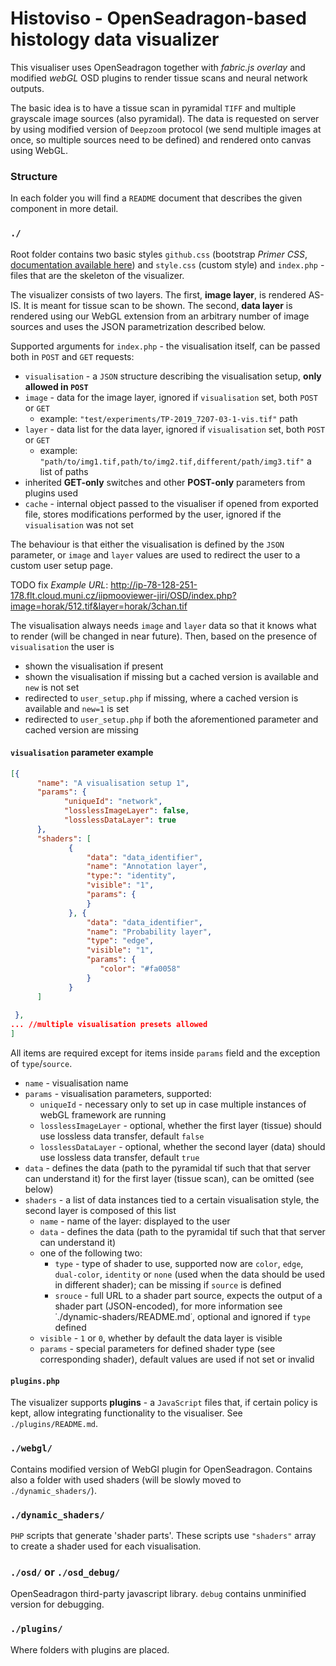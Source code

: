 # Histoviso - OpenSeadragon-based histology data visualizer

This visualiser uses OpenSeadragon together with _fabric.js overlay_ and modified _webGL_ OSD plugins to render 
tissue scans and neural network outputs.

The basic idea is to have a tissue scan in pyramidal `TIFF` and multiple grayscale image sources (also pyramidal).
The data is requested on server by using modified version of `Deepzoom` protocol (we send multiple images at once, so
multiple sources need to be defined) and rendered onto canvas using WebGL.


### Structure

In each folder you will find a `README` document that describes the given component in more detail.

### `./`
Root folder contains two basic styles `github.css` (bootstrap _Primer CSS_, [documentation available here](https://primer.style/css)) and `style.css` (custom style) and `index.php` - files 
that are the skeleton of the visualizer. 

The visualizer consists of two layers. The first, **image layer**, is rendered AS-IS. It is meant for tissue scan
to be shown. The second, **data layer** is rendered using our WebGL extension from an arbitrary number of image sources
 and uses the JSON parametrization described below.

Supported arguments for `index.php` - the visualisation itself, can be passed both in `POST` and `GET` requests:
- `visualisation` - a `JSON` structure describing the visualisation setup, **only allowed in `POST`**
- `image` - data for the image layer, ignored if `visualisation` set, both `POST` or `GET`
    - example: `"test/experiments/TP-2019_7207-03-1-vis.tif"` path
- `layer` - data list for the data layer, ignored if `visualisation` set, both `POST` or `GET`
    - example: `"path/to/img1.tif,path/to/img2.tif,different/path/img3.tif"` a list of paths
- inherited **GET-only** switches and other **POST-only** parameters from plugins used
- `cache` - internal object passed to the visualiser if opened from exported file, stores modifications performed by the user, 
ignored if the `visualisation` was not set

The behaviour is that either the visualisation is defined by the `JSON` parameter, or `image` and `layer` values
are used to redirect the user to a custom user setup page.

TODO fix
_Example URL_: http://ip-78-128-251-178.flt.cloud.muni.cz/iipmooviewer-jiri/OSD/index.php?image=horak/512.tif&layer=horak/3chan.tif



The visualisation always needs `image` and `layer` data so that it knows what to render (will be changed in near future).
Then, based on the presence of `visualisation` the user is
- shown the visualisation if present
- shown the visualisation if missing but a cached version is available and `new` is not set
- redirected to `user_setup.php` if missing, where a cached version is available and `new=1` is set
- redirected to `user_setup.php` if both the aforementioned parameter and cached version are missing

#### ``visualisation`` parameter example
````JSON
[{    
      "name": "A visualisation setup 1",
      "params": {
            "uniqueId": "network",
            "losslessImageLayer": false,
            "losslessDataLayer": true
      }, 
      "shaders": [
             {
                 "data": "data_identifier",
                 "name": "Annotation layer",
                 "type:": "identity", 
                 "visible": "1", 
                 "params": { 
                 }
             }, {
                 "data": "data_identifier",
                 "name": "Probability layer",
                 "type": "edge", 
                 "visible": "1", 
                 "params": { 
                    "color": "#fa0058"
                 }
             }
      ]
 
 },
... //multiple visualisation presets allowed
]
````
All items are required except for items inside `params` field and the exception of `type`/`source`.
- `name` - visualisation name
- `params` - visualisation parameters, supported:
    - `uniqueId` - necessary only to set up in case multiple instances of webGL framework are running
    - `losslessImageLayer` - optional, whether the first layer (tissue) should use lossless data transfer, default `false`
    - `losslessDataLayer` - optional, whether the second layer (data) should use lossless data transfer, default `true`
- `data` - defines the data (path to the pyramidal tif such that that server can understand it) for the first layer (tissue scan), can be omitted (see below)
- `shaders` - a list of data instances tied to a certain visualisation style, the second layer is composed of this list
    - `name` - name of the layer: displayed to the user
    - `data` - defines the data (path to the pyramidal tif such that that server can understand it)
    - one of the following two:
        - `type` - type of shader to use, supported now are `color`, `edge`, `dual-color`, `identity` or `none` (used when the data should be used in different shader); can be missing if `source` is defined
        - `srouce` - full URL to a shader part source, expects the output of a shader part (JSON-encoded), for more information see ˙./dynamic-shaders/README.md˙, optional and ignored if `type` defined
    - `visible` -  `1` or `0`, whether by default the data layer is visible
    - `params` - special parameters for defined shader type (see corresponding shader), default values are used if not set or invalid

####  `plugins.php`
The visualizer supports **plugins** - a `JavaScript` files that, if certain policy is kept, allow integrating functionality
to the visualiser. See `./plugins/README.md`.

### `./webgl/`
Contains modified version of WebGl plugin for OpenSeadragon. Contains also a folder with used shaders (will be slowly moved to `./dynamic_shaders/`).

### `./dynamic_shaders/`
`PHP` scripts that generate 'shader parts'. These scripts use `"shaders"` array to create a shader used for each visualisation.

### `./osd/` or `./osd_debug/`
OpenSeadragon third-party javascript library. `debug` contains unminified version for debugging.

### `./plugins/`
Where folders with plugins are placed.

